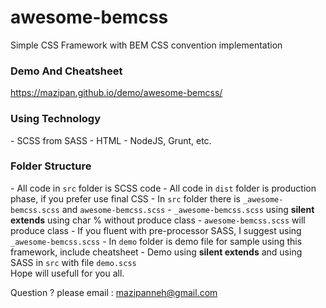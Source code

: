 # awesome-bemcss
Simple CSS Framework with BEM CSS convention implementation

<h3>Demo And Cheatsheet</h3>
<a href="https://mazipan.github.io/demo/awesome-bemcss/">https://mazipan.github.io/demo/awesome-bemcss/</a>

<h3>Using Technology</h3>
- SCSS from SASS 
- HTML
- NodeJS, Grunt, etc.

<h3>Folder Structure</h3>
- All code in <code>src</code> folder is SCSS code
- All code in <code>dist</code> folder is production phase, if you prefer use final CSS
- In <code>src</code> folder there is <code>_awesome-bemcss.scss</code> and <code>awesome-bemcss.scss</code>
- <code>_awesome-bemcss.scss</code> using <strong>silent extends</strong> using char % without produce class
- <code>awesome-bemcss.scss</code> will produce class
- If you fluent with pre-processor SASS, I suggest using <code>_awesome-bemcss.scss</code>
- In <code>demo</code> folder is demo file for sample using this framework, include cheatsheet
- Demo using <strong>silent extends</strong> and using SASS in <code>src</code> with file <code>demo.scss</code>

</br>
Hope will usefull for you all.</br>

Question ? please email : mazipanneh@gmail.com

